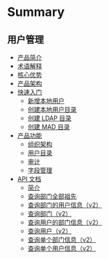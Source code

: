 # Summary

## 用户管理
* [产品简介](产品白皮书/产品简介/README.md)
* [术语解释](产品白皮书/术语解释/Term.md)
* [核心优势](产品白皮书/核心优势/Feature.md)
* [产品架构](产品白皮书/产品架构/Architecture.md)
* [快速入门]()
    * [新增本地用户](产品白皮书/快速入门/AddLocalUsers.md)
    * [创建本地用户目录](产品白皮书/快速入门/AddLocalDirectory.md)
    * [创建 LDAP 目录](产品白皮书/快速入门/AddLdapDirectory.md)
    * [创建 MAD 目录](产品白皮书/快速入门/AddMADDirectory.md)
* [产品功能]()
    * [组织架构](产品白皮书/产品功能/Organizations.md)
    * [用户目录](产品白皮书/产品功能/Directorys.md)
    * [审计](产品白皮书/产品功能/Audits.md)
    * [字段管理](产品白皮书/产品功能/Fields.md)
* [API 文档]()
    * [简介](6.0/API文档/USERMANAGE/README.md)
    * [查询部门全部祖先](6.0/API文档/USERMANAGE/department_ancestor.md)
    * [查询部门的用户信息（v2）](6.0/API文档/USERMANAGE/list_department_profiles.md)
    * [查询部门（v2）](6.0/API文档/USERMANAGE/list_departments.md)
    * [查询用户的部门信息（v2）](6.0/API文档/USERMANAGE/list_profile_departments.md)
    * [查询用户（v2）](6.0/API文档/USERMANAGE/list_users.md)
    * [查询单个部门信息（v2）](6.0/API文档/USERMANAGE/retrieve_department.md)
    * [查询单个用户信息（v2）](6.0/API文档/USERMANAGE/retrieve_user.md)
